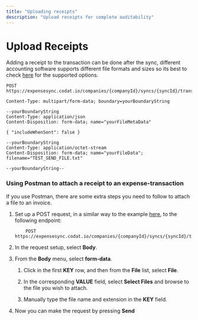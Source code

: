```yaml
---
title: "Uploading receipts"
description: "Upload receipts for complete auditability"
---
```


# Upload Receipts

Adding a receipt to the transaction can be done after the sync, different accounting software supports different file formats and sizes so its best to check [here](/accounting-api#/attachments#options-for-pushing-attachments-to-the-accounting-platform) for the supported options.

```http
POST https://expensesync.codat.io/companies/{companyId}/syncs/{syncId}/transactions/{transactionId}/atachments
```

```
Content-Type: multipart/form-data; boundary=yourBoundaryString

--yourBoundaryString
Content-Type: application/json
Content-Disposition: form-data; name="yourFileMetaData"

{ "includeWhenSent": false }

--yourBoundaryString
Content-Type: application/octet-stream
Content-Disposition: form-data; name="yourFileData"; filename="TEST_SEND_FILE.txt"

--yourBoundaryString--
```

### Using Postman to attach a receipt to an expense-transaction

If you use Postman, there are some extra steps you need to follow to attach a file to an invoice.

1.  Set up a POST request, in a similar way to the example [here](https://postman.codat.io/#f3b78b32-f1a7-4016-b222-fd26efdcc126), to the following endpoint:

    ```http
        POST https://expensesync.codat.io/companies/{companyId}/syncs/{syncId}/transactions/{transactionId}/atachments
    ```
2.  In the request setup, select **Body**.

3.  From the **Body** menu, select **form-data**.

    1.  Click in the first **KEY** row, and then from the **File** list, select **File**.

    2.  In the corresponding **VALUE** field, select **Select Files** and browse to the file you wish to attach.

    3.  Manually type the file name and extension in the **KEY** field.

4.  Now you can make the request by pressing **Send**
